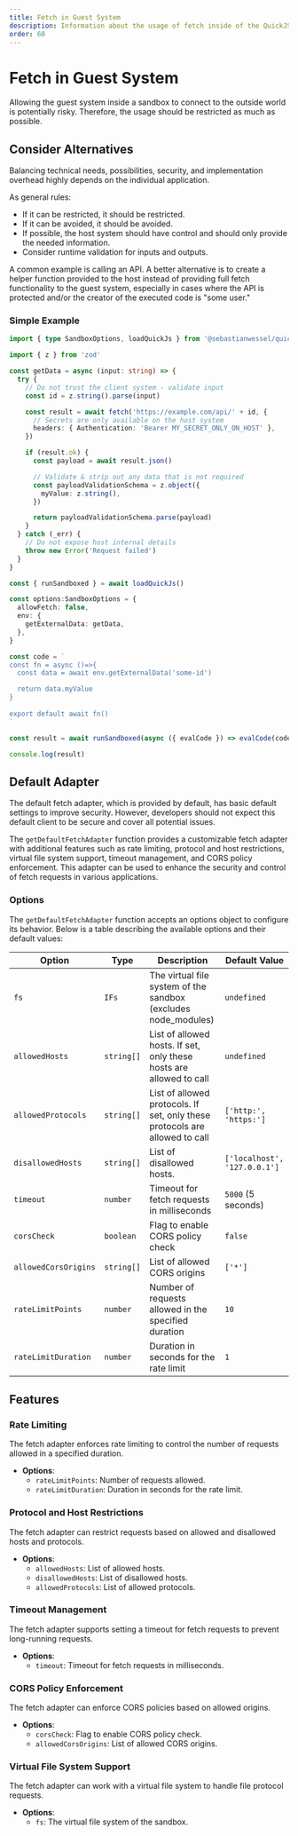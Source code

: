 ```yaml
---
title: Fetch in Guest System
description: Information about the usage of fetch inside of the QuickJS runtime, security advices and best pratices
order: 60
---
```


# Fetch in Guest System

Allowing the guest system inside a sandbox to connect to the outside world is potentially risky. Therefore, the usage should be restricted as much as possible.

## Consider Alternatives

Balancing technical needs, possibilities, security, and implementation overhead highly depends on the individual application.

As general rules:

- If it can be restricted, it should be restricted.
- If it can be avoided, it should be avoided.
- If possible, the host system should have control and should only provide the needed information.
- Consider runtime validation for inputs and outputs.

A common example is calling an API. A better alternative is to create a helper function provided to the host instead of providing full fetch functionality to the guest system, especially in cases where the API is protected and/or the creator of the executed code is "some user."

### Simple Example

```typescript
import { type SandboxOptions, loadQuickJs } from '@sebastianwessel/quickjs'

import { z } from 'zod'

const getData = async (input: string) => {
  try {
    // Do not trust the client system - validate input
    const id = z.string().parse(input)

    const result = await fetch('https://example.com/api/' + id, {
      // Secrets are only available on the host system
      headers: { Authentication: 'Bearer MY_SECRET_ONLY_ON_HOST' },
    })

    if (result.ok) {
      const payload = await result.json()

      // Validate & strip out any data that is not required
      const payloadValidationSchema = z.object({
        myValue: z.string(),
      })

      return payloadValidationSchema.parse(payload)
    }
  } catch (_err) {
    // Do not expose host internal details
    throw new Error('Request failed')
  }
}

const { runSandboxed } = await loadQuickJs()

const options:SandboxOptions = {
  allowFetch: false,
  env: {
    getExternalData: getData,
  },
}

const code = `
const fn = async ()=>{
  const data = await env.getExternalData('some-id')

  return data.myValue
}
  
export default await fn()
`

const result = await runSandboxed(async ({ evalCode }) => evalCode(code), options)

console.log(result)
```

## Default Adapter

The default fetch adapter, which is provided by default, has basic default settings to improve security. However, developers should not expect this default client to be secure and cover all potential issues.

The `getDefaultFetchAdapter` function provides a customizable fetch adapter with additional features such as rate limiting, protocol and host restrictions, virtual file system support, timeout management, and CORS policy enforcement. This adapter can be used to enhance the security and control of fetch requests in various applications.

### Options

The `getDefaultFetchAdapter` function accepts an options object to configure its behavior. Below is a table describing the available options and their default values:

| Option               | Type         | Description                                                        | Default Value                  |
|----------------------|--------------|--------------------------------------------------------------------|--------------------------------|
| `fs`                 | `IFs`        | The virtual file system of the sandbox (excludes node_modules)     | `undefined`                    |
| `allowedHosts`       | `string[]`   | List of allowed hosts. If set, only these hosts are allowed to call| `undefined`                    |
| `allowedProtocols`   | `string[]`   | List of allowed protocols. If set, only these protocols are allowed to call | `['http:', 'https:']` |
| `disallowedHosts`    | `string[]`   | List of disallowed hosts.                                          | `['localhost', '127.0.0.1']`   |
| `timeout`            | `number`     | Timeout for fetch requests in milliseconds                         | `5000` (5 seconds)             |
| `corsCheck`          | `boolean`    | Flag to enable CORS policy check                                   | `false`                        |
| `allowedCorsOrigins` | `string[]`   | List of allowed CORS origins                                       | `['*']`                        |
| `rateLimitPoints`    | `number`     | Number of requests allowed in the specified duration               | `10`                           |
| `rateLimitDuration`  | `number`     | Duration in seconds for the rate limit                             | `1`                            |

## Features

### Rate Limiting

The fetch adapter enforces rate limiting to control the number of requests allowed in a specified duration.

- **Options**:
  - `rateLimitPoints`: Number of requests allowed.
  - `rateLimitDuration`: Duration in seconds for the rate limit.

### Protocol and Host Restrictions

The fetch adapter can restrict requests based on allowed and disallowed hosts and protocols.

- **Options**:
  - `allowedHosts`: List of allowed hosts.
  - `disallowedHosts`: List of disallowed hosts.
  - `allowedProtocols`: List of allowed protocols.

### Timeout Management

The fetch adapter supports setting a timeout for fetch requests to prevent long-running requests.

- **Options**:
  - `timeout`: Timeout for fetch requests in milliseconds.

### CORS Policy Enforcement

The fetch adapter can enforce CORS policies based on allowed origins.

- **Options**:
  - `corsCheck`: Flag to enable CORS policy check.
  - `allowedCorsOrigins`: List of allowed CORS origins.

### Virtual File System Support

The fetch adapter can work with a virtual file system to handle file protocol requests.

- **Options**:
  - `fs`: The virtual file system of the sandbox.
